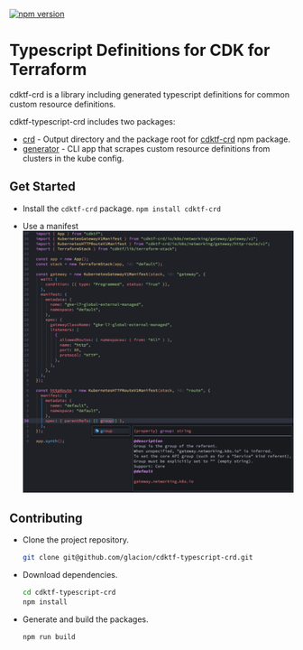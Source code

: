 [![npm version](https://badge.fury.io/js/cdktf-crd.svg)](https://badge.fury.io/js/cdktf-crd)

# Typescript Definitions for CDK for Terraform

cdktf-crd is a library including generated typescript definitions for common custom resource definitions.

cdktf-typescript-crd includes two packages:

- [crd](./crd) - Output directory and the package root for [cdktf-crd](https://www.npmjs.com/package/cdktf-crd) npm package.
- [generator](./generator) - CLI app that scrapes custom resource definitions from clusters in the kube config.

## Get Started

- Install the `cdktf-crd` package.
  `npm install cdktf-crd`

- Use a manifest
  ![example](./asset/example.png)

## Contributing

- Clone the project repository.

  ```bash
  git clone git@github.com/glacion/cdktf-typescript-crd.git
  ```

- Download dependencies.

  ```bash
  cd cdktf-typescript-crd
  npm install
  ```

- Generate and build the packages.

  ```bash
  npm run build
  ```
